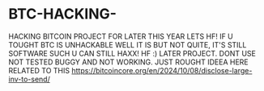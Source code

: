 # BTC-HACKING-
HACKING BITCOIN PROJECT FOR LATER THIS YEAR 
LETS HF! IF U TOUGHT BTC IS UNHACKABLE WELL IT IS BUT NOT QUITE, IT'S STILL SOFTWARE SUCH U CAN STILL HAXX! HF :) 
LATER PROJECT. DONT USE NOT TESTED BUGGY AND NOT WORKING. JUST ROUGHT IDEEA HERE
RELATED TO THIS https://bitcoincore.org/en/2024/10/08/disclose-large-inv-to-send/
